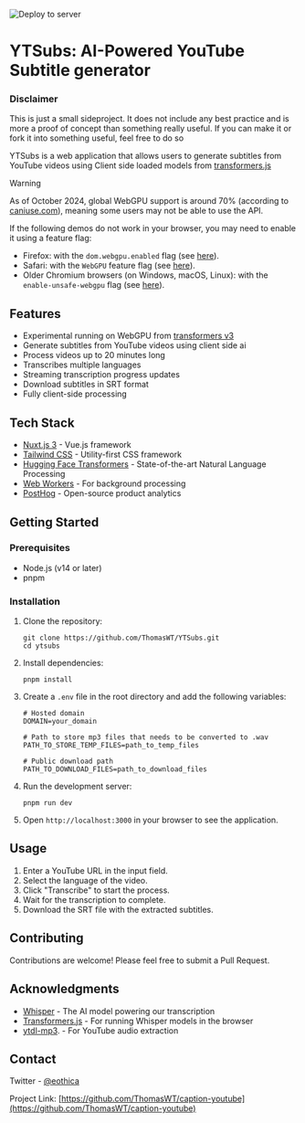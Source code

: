 ![Deploy to server](https://github.com/ThomasWT/YTSubs/actions/workflows/deploy.yml/badge.svg?branch=main)
# YTSubs: AI-Powered YouTube Subtitle generator

### Disclaimer
This is just a small sideproject. It does not include any best practice and is more a proof of concept than something really useful. If you can make it or fork it into something useful, feel free to do so

YTSubs is a web application that allows users to generate subtitles from YouTube videos using Client side loaded models from [transformers.js](https://github.com/xenova/transformers.js/tree/v3)

> [!WARNING]  
> As of October 2024, global WebGPU support is around 70% (according to [caniuse.com](https://caniuse.com/webgpu)), meaning some users may not be able to use the API.
>
> If the following demos do not work in your browser, you may need to enable it using a feature flag:
>
> - Firefox: with the `dom.webgpu.enabled` flag (see [here](https://developer.mozilla.org/en-US/docs/Mozilla/Firefox/Experimental_features#:~:text=tested%20by%20Firefox.-,WebGPU%20API,-The%20WebGPU%20API)).
> - Safari: with the `WebGPU` feature flag (see [here](https://webkit.org/blog/14879/webgpu-now-available-for-testing-in-safari-technology-preview/)).
> - Older Chromium browsers (on Windows, macOS, Linux): with the `enable-unsafe-webgpu` flag (see [here](https://developer.chrome.com/docs/web-platform/webgpu/troubleshooting-tips)).

## Features
- Experimental running on WebGPU from [transformers v3](https://github.com/xenova/transformers.js/tree/v3)
- Generate subtitles from YouTube videos using client side ai
- Process videos up to 20 minutes long
- Transcribes multiple languages
- Streaming transcription progress updates
- Download subtitles in SRT format
- Fully client-side processing

## Tech Stack

- [Nuxt.js 3](https://nuxt.com/) - Vue.js framework
- [Tailwind CSS](https://tailwindcss.com/) - Utility-first CSS framework
- [Hugging Face Transformers](https://huggingface.co/transformers/) - State-of-the-art Natural Language Processing
- [Web Workers](https://developer.mozilla.org/en-US/docs/Web/API/Web_Workers_API) - For background processing
- [PostHog](https://posthog.com/) - Open-source product analytics

## Getting Started

### Prerequisites

- Node.js (v14 or later)
- pnpm

### Installation

1. Clone the repository:
   ```
   git clone https://github.com/ThomasWT/YTSubs.git
   cd ytsubs
   ```

2. Install dependencies:
   ```
   pnpm install
   ```

3. Create a `.env` file in the root directory and add the following variables:
   ```
   # Hosted domain
   DOMAIN=your_domain

   # Path to store mp3 files that needs to be converted to .wav
   PATH_TO_STORE_TEMP_FILES=path_to_temp_files

   # Public download path
   PATH_TO_DOWNLOAD_FILES=path_to_download_files
   ```

4. Run the development server:
   ```
   pnpm run dev
   ```

5. Open `http://localhost:3000` in your browser to see the application.

## Usage

1. Enter a YouTube URL in the input field.
2. Select the language of the video.
3. Click "Transcribe" to start the process.
4. Wait for the transcription to complete.
5. Download the SRT file with the extracted subtitles.

## Contributing

Contributions are welcome! Please feel free to submit a Pull Request.

## Acknowledgments

- [Whisper](https://github.com/openai/whisper) - The AI model powering our transcription
- [Transformers.js](https://github.com/xenova/transformers.js) - For running Whisper models in the browser
- [ytdl-mp3](https://github.com/joshunrau/ytdl-mp3). - For YouTube audio extraction

## Contact

Twitter - [@eothica](https://twitter.com/eothica)

Project Link: [https://github.com/ThomasWT/caption-youtube](https://github.com/ThomasWT/caption-youtube)

